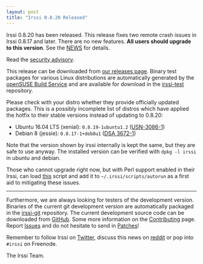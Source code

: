 ```yaml
---
layout: post
title: "Irssi 0.8.20 Released"
---
```


Irssi 0.8.20 has been released. This release fixes two remote crash
issues in Irssi 0.8.17 and later. There are no new features. **All
users should upgrade to this version**. See the
[NEWS](//raw.githubusercontent.com/irssi/irssi/0.8.20/NEWS) for
details.

Read the [security advisory](/security/irssi_sa_2016.txt).


This release can be downloaded from [our releases
page](https://github.com/irssi/irssi/releases). Binary test packages
for various Linux distributions are automatically generated by the
[openSUSE Build Service](https://build.opensuse.org/) and are
available for download in the
[irssi-test](https://software.opensuse.org/download.html?project=home:ailin_nemui:irssi-test;package=irssi)
repository.

Please check with your distro whether they provide officially updated
packages.  This is a possibly incomplete list of distros which have
applied the hotfix to their stable versions instead of updating to
0.8.20:

- Ubuntu 16.04 LTS (xenial): `0.8.19-1ubuntu1.2`
  ([USN-3086-1](http://www.ubuntu.com/usn/usn-3086-1/))
- Debian 8 (jessie): `0.8.17-1+deb8u1`
  ([DSA 3672-1](https://lists.debian.org/debian-security-announce/2016/msg00251.html))

Note that the version shown by irssi internally is kept the same, but
they are safe to use anyway. The installed version can be verified with
`dpkg -l irssi` in ubuntu and debian.

Those who cannot upgrade right now, but with Perl support enabled in
their Irssi, can load [this](/security/sa_patch.pl) script and add it to
`~/.irssi/scripts/autorun` as a first aid to mitigating these issues.

----

Furthermore, we are always looking for testers of the development
version. Binaries of the current git development version are
automatically packaged in the
[irssi-git](https://software.opensuse.org/download.html?project=home:ailin_nemui:irssi-git;package=irssi-git)
repository. The current development source code can be downloaded from
[GitHub](https://github.com/irssi/irssi). Some more information on the
[Contributing](https://irssi.org/development/) page.  Report
[Issues](https://github.com/irssi/irssi/issues) and do not hesitate to
send in [Patches](https://github.com/irssi/irssi/pulls)!

Remember to follow Irssi on
[Twitter](https://twitter.com/IrssiProject), discuss this news on
[reddit](https://www.reddit.com/r/linux/comments/53v4w7/urgent_irssi_security_update/)
or pop into `#irssi` on Freenode.

The Irssi Team.
